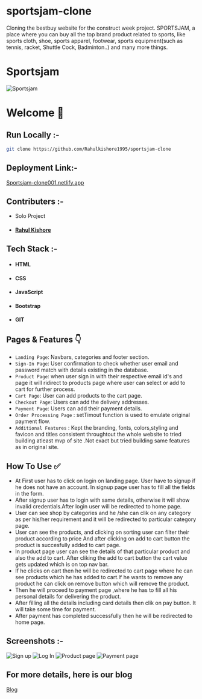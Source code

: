# sportsjam-clone
Cloning the bestbuy website for the construct week project. SPORTSJAM, a place where you can buy all the top brand product related to sports, like sports cloth, shoe, sports apparel, footwear, sports equipment(such as tennis, racket, Shuttle Cock, Badminton..) and many more things.
# Sportsjam


![Sportsjam](https://miro.medium.com/max/700/1*HUYIjW3lQFaj9bAXTXZ49A.png)


# Welcome :wave:


## Run Locally :-
```bash
git clone https://github.com/Rahulkishore1995/sportsjam-clone
```



## Deployment Link:-
[Sportsjam-clone001.netlify.app](https://sportsjam-project-rahulkishore1995.vercel.app/)

## Contributers :- 
- Solo Project
- #### [Rahul Kishore](https://www.linkedin.com/in/rahul-kishore-48835b223/)



## Tech Stack :- 

- #### HTML
- #### CSS 
- #### JavaScript
- #### Bootstrap
- #### GIT


## Pages & Features :point_down:


- `Landing Page`: Navbars, categories and footer section.
- `Sign-In Page`: User confirmation to check whether user email and password match with details existing in the database.
- `Product Page`: when user sign in with their respective email id's and  page it will ridirect to products page where user can select or add to cart for further process.
- `Cart Page`: User can add products to the cart page.
- `Checkout Page`: Users can add the delivery addresses.
- `Payment Page`: Users can add their payment details.
- `Order Processing Page` : setTimout function is used to emulate original payment flow.
- `Additional Features` : Kept the branding, fonts, colors,styling and favicon and titles consistent throughtout the whole website to tried building atleast mvp of site .Not exact but tried  building same features as in original site.
 
## How To Use ✅

- At First user has to click on login on landing page. User have to signup if he does not have an account. In signup page user has to  fill  all the fields in the form.
- After signup user has to login with same details, otherwise it will show invalid credentials.After login user will be redirected to home page.
- User can see shop by categories and he /she can clik on any category as per his/her requirement and it will be redirected to particular category page.
- User can see the products, and clicking on sorting user can filter their product according to price And after clicking on add to cart button the product is succesfully added to cart page.
- In product page user can see the details of that particular product and also the add to cart. After cliking the add to cart button the cart value gets updated which is on top nav bar.
- If he clicks on cart then he will be redirected to cart page where he can see products which he has added to cart.If he wants to remove any product he can click on remove button which will remove the product. 
- Then he will proceed to payment page ,where he has to fill all his personal details for delivering the product.
- After filling all the details including card details then clik on pay button. It will take some time for payment.
- After payment has completed successfully then he will be redirected to home page.



## Screenshots :- 
![Sign up](https://miro.medium.com/max/700/1*ehFFZ_-I2ihJFshGfiC8lA.png)
![Log In](https://miro.medium.com/max/700/1*7liSvRrTzcHSEzvoI_AbCg.png)
![Product page](https://miro.medium.com/max/700/1*ny7_bL-BB5PmgR1QGZkI2w.png)
![Payment page](https://miro.medium.com/max/700/1*_hSiz44uG2aoNtpKNDD4yw.png)

## For more details, here is our blog
[Blog](https://medium.com/@rahulkishore425/journey-of-building-spotrsjam-clone-website-dd89a962830c)
